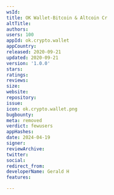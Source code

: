 ```yaml
---
wsId: 
title: OK Wallet-Bitcoin & Altcoin Cr
altTitle: 
authors: 
users: 100
appId: ok.crypto.wallet
appCountry: 
released: 2020-09-21
updated: 2020-09-21
version: '1.0.0'
stars: 
ratings: 
reviews: 
size: 
website: 
repository: 
issue: 
icon: ok.crypto.wallet.png
bugbounty: 
meta: removed
verdict: fewusers
appHashes: 
date: 2024-04-19
signer: 
reviewArchive: 
twitter: 
social: 
redirect_from: 
developerName: Gerald H
features: 

---
```


